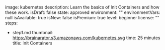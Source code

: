 image: kubernetes
description: Learn the basics of Init Containers and how these work.
isDraft: false
state: approved
environment: ""
environmentVars: null
isAvailable: true
isNew: false
isPremium: true
level: beginner
license: ""
steps:
- step1.md
thumbnail: https://brainarator.s3.amazonaws.com/kubernetes.svg
time: 25 minutes
title: Init Containers
